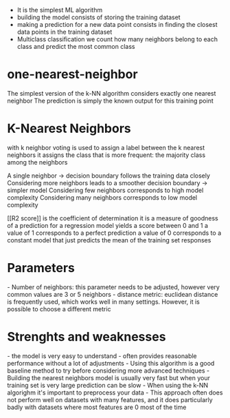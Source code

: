 - It is the simplest ML algorithm 
- building the model consists of storing the training dataset
- making a prediction for a new data point consists in finding the closest data points in the training dataset
- Multiclass classification we count how many neighbors belong to each class and predict the most common class

<h1>one-nearest-neighbor</h1>
The simplest version of the k-NN algorithm considers exactly one nearest neighbor 
The prediction is simply the known output for this training point

<h1>K-Nearest Neighbors</h1>
with k neighbor voting is used to assign a label between the k nearest neighbors
it assigns the class that is more frequent: the majority class among the neighbors


A single neighbor -> decision boundary follows the training data closely
Considering more neighbors leads to a smoother decision boundary -> simpler model
Considering few neighbors corresponds to high model complexity
Considering many neighbors corresponds to low model complexity



[[R2 score]] is the coefficient of determination
it is a measure of goodness of a prediction for a regression model
yields a score between 0 and 1 
a value of 1 corresponds to a perfect prediction
a value of 0 corresponds to a constant model that just predicts the mean of the training set responses

<h1>Parameters</h1>
- Number of neighbors: this parameter needs to be adjusted, however very common values are 3 or 5 neighbors
- distance metric: euclidean distance is frequently used, which works well in many settings. However, it is possible to choose a different metric

<h1>Strenghts and weaknesses</h1>
- the model is very easy to understand 
- often provides reasonable performance without a lot of adjustments
- Using this algorithm is a good baseline method to try before considering more advanced techniques
- Building the nearest neighbors model is usually very fast but when your training set is very large prediction can be slow
- When using the k-NN algorighm it's important to preprocess your data
- This approach often does not perform well on datasets with many features, and it does particularly badly with datasets where most features are 0 most of the time